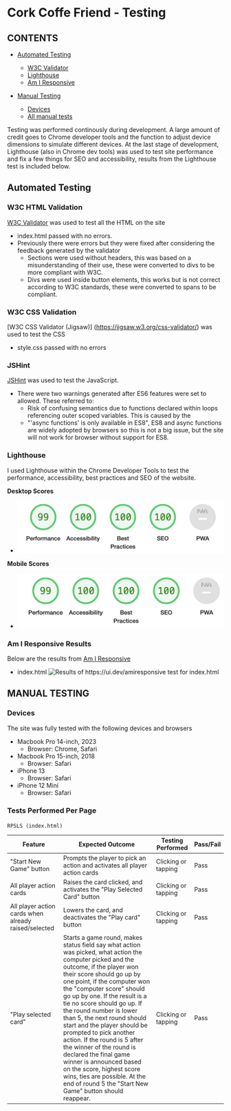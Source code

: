 # Cork Coffe Friend - Testing

## CONTENTS

* [Automated Testing](#Automated-Testing)
  * [W3C Validator](#W3C-HTML-Validation)
  * [Lighthouse](#Lighthouse)
  * [Am I Responsive](#Am-I-Responsive)

* [Manual Testing](#manual-testing)
  * [Devices](#Devices)
  * [All manual tests](#Tests-Performed-Per-Page)


Testing was performed continously during development. A large amount of credit goes to Chrome developer tools and the function to adjust device dimensions to simulate different devices.
At the last stage of development, Lighthouse (also in Chrome dev tools) was used to test site performance and fix a few things for SEO and accessibility, results from the Lighthouse test is included below.

## Automated Testing
### W3C HTML Validation

[W3C Validator](https://validator.w3.org/) was used to test all the HTML on the site

* index.html passed with no errors.
* Previously there were errors but they were fixed after considering the feedback generated by the validator
  * Sections were used without headers, this was based on a misunderstanding of their use, these were converted to divs to be more compliant with W3C.
  * Divs were used inside button elements, this works but is not correct according to W3C standards, these were converted to spans to be compliant.

### W3C CSS Validation

[W3C CSS Validator \(Jigsaw\)] (https://jigsaw.w3.org/css-validator/) was used to test the CSS

* style.css passed with no errors

### JSHint

[JSHint](https://jshint.com/) was used to test the JavaScript.

* There were two warnings generated after ES6 features were set to allowed. These referred to:
  * Risk of confusing semantics due to functions declared within loops referencing outer scoped variables. This is caused by the 
  * "'async functions' is only available in ES8", ES8 and async functions are widely adopted by browsers so this is not a big issue, but the site will not work for browser without support for ES8.

### Lighthouse

I used Lighthouse within the Chrome Developer Tools to test the performance, accessibility, best practices and SEO of the website. 

__Desktop Scores__

- ![Desktop lighthouse scores](assets/readme/lighthouse-desktop.jpg)

__Mobile Scores__

- ![Mobile lighthouse scores](assets/readme/lighthouse-mobile.jpg)


### Am I Responsive Results

Below are the results from [Am I Responsive](https://ui.dev/amiresponsive)

* index.html
![Results of https://ui.dev/amiresponsive test for index.html](assets/readme/amiresponsive-index.jpg)

## MANUAL TESTING
### Devices

The site was fully tested with the following devices and browsers

* Macbook Pro 14-inch, 2023
  * Browser: Chrome, Safari
* Macbook Pro 15-inch, 2018
  * Browser: Safari
* iPhone 13
  * Browser: Safari
* iPhone 12 Mini
  * Browser: Safari


### Tests Performed Per Page

`RPSLS (index.html)`

| Feature | Expected Outcome | Testing Performed | Pass/Fail |
| --- | --- | --- | --- |
| "Start New Game" button | Prompts the player to pick an action and activates all player action cards | Clicking or tapping | Pass |
| All player action cards | Raises the card clicked, and activates the "Play Selected Card" button | Clicking or tapping | Pass |
| All player action cards when already raised/selected | Lowers the card, and deactivates the "Play card" button | Clicking or tapping | Pass |
| "Play selected card" | Starts a game round, makes status field say what action was picked, what action the computer picked and the outcome, if the player won their score should go up by one point, if the computer won the "computer score" should go up by one. If the result is a tie no score should go up. If the round number is lower than 5, the next round should start and the player should be prompted to pick another action. If the round is 5 after the winner of the round is declared the final game winner is announced based on the score, highest score wins, ties are possible. At the end of round 5 the "Start New Game" button should reappear. | Clicking or tapping | Pass |